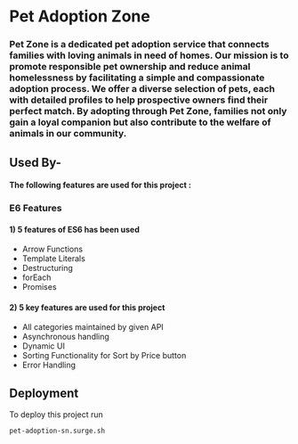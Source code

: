 # Pet Adoption Zone

### Pet Zone is a dedicated pet adoption service that connects families with loving animals in need of homes. Our mission is to promote responsible pet ownership and reduce animal homelessness by facilitating a simple and compassionate adoption process. We offer a diverse selection of pets, each with detailed profiles to help prospective owners find their perfect match. By adopting through Pet Zone, families not only gain a loyal companion but also contribute to the welfare of animals in our community.

## Used By-
#### The following features are used for this project : 
### E6 Features
#### 1) 5 features of ES6 has been used
- Arrow Functions
- Template Literals
- Destructuring 
- forEach
- Promises

#### 2) 5 key features are used for this project
- All categories maintained by given API
- Asynchronous handling
- Dynamic UI 
- Sorting Functionality for Sort by Price button
- Error Handling


## Deployment

To deploy this project run

```bash
pet-adoption-sn.surge.sh
```
